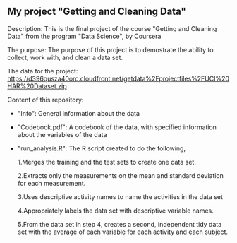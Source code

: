 ## My project "Getting and Cleaning Data"

Description:
  This is the final project of the course "Getting and Cleaning Data" from the program "Data Science",  by Coursera

The purpose:
  The purpose of this project is to demostrate the ability to collect, work with, and clean a data set.
  
The data for the project:
    https://d396qusza40orc.cloudfront.net/getdata%2Fprojectfiles%2FUCI%20HAR%20Dataset.zip
    
Content of this repository:

  * "Info": General information about the data
  
  * "Codebook.pdf": A codebook of the data, with specified information about the variables of the data
  
  * "run_analysis.R": The R script created to do the following,

    1.Merges the training and the test sets to create one data set.

    2.Extracts only the measurements on the mean and standard deviation for each measurement.

    3.Uses descriptive activity names to name the activities in the data set

    4.Appropriately labels the data set with descriptive variable names.

    5.From the data set in step 4, creates a second, independent tidy data set with the average of each variable for each activity and      each subject.
